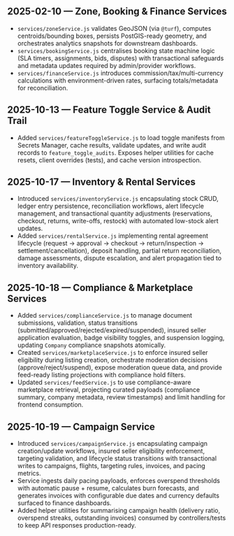 ## 2025-02-10 — Zone, Booking & Finance Services
- `services/zoneService.js` validates GeoJSON (via `@turf`), computes centroids/bounding boxes, persists PostGIS-ready geometry, and orchestrates analytics snapshots for downstream dashboards.
- `services/bookingService.js` centralises booking state machine logic (SLA timers, assignments, bids, disputes) with transactional safeguards and metadata updates required by admin/provider workflows.
- `services/financeService.js` introduces commission/tax/multi-currency calculations with environment-driven rates, surfacing totals/metadata for reconciliation.

## 2025-10-13 — Feature Toggle Service & Audit Trail
- Added `services/featureToggleService.js` to load toggle manifests from Secrets Manager, cache results, validate updates, and write audit records to `feature_toggle_audits`. Exposes helper utilities for cache resets, client overrides (tests), and cache version introspection.

## 2025-10-17 — Inventory & Rental Services
- Introduced `services/inventoryService.js` encapsulating stock CRUD, ledger entry persistence, reconciliation workflows, alert lifecycle management, and transactional quantity adjustments (reservations, checkout, returns, write-offs, restock) with automated low-stock alert updates.
- Added `services/rentalService.js` implementing rental agreement lifecycle (request → approval → checkout → return/inspection → settlement/cancellation), deposit handling, partial return reconciliation, damage assessments, dispute escalation, and alert propagation tied to inventory availability.

## 2025-10-18 — Compliance & Marketplace Services
- Added `services/complianceService.js` to manage document submissions, validation, status transitions (submitted/approved/rejected/expired/suspended), insured seller application evaluation, badge visibility toggles, and suspension logging, updating `Company` compliance snapshots atomically.
- Created `services/marketplaceService.js` to enforce insured seller eligibility during listing creation, orchestrate moderation decisions (approve/reject/suspend), expose moderation queue data, and provide feed-ready listing projections with compliance hold filters.
- Updated `services/feedService.js` to use compliance-aware marketplace retrieval, projecting curated payloads (compliance summary, company metadata, review timestamps) and limit handling for frontend consumption.

## 2025-10-19 — Campaign Service
- Introduced `services/campaignService.js` encapsulating campaign creation/update workflows, insured seller eligibility enforcement, targeting validation, and lifecycle status transitions with transactional writes to campaigns, flights, targeting rules, invoices, and pacing metrics.
- Service ingests daily pacing payloads, enforces overspend thresholds with automatic pause + resume, calculates burn forecasts, and generates invoices with configurable due dates and currency defaults surfaced to finance dashboards.
- Added helper utilities for summarising campaign health (delivery ratio, overspend streaks, outstanding invoices) consumed by controllers/tests to keep API responses production-ready.
